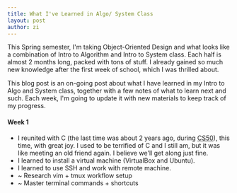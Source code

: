 ```yaml
---
title: What I've Learned in Algo/ System Class
layout: post
author: zi
---
```


This Spring semester, I'm taking Object-Oriented Design and what looks like a combination of Intro to Algorithm and Intro to System class. Each half is almost 2 months long, packed with tons of stuff. I already gained so much new knowledge after the first week of school, which I was thrilled about. 

This blog post is an on-going post about what I have learned in my Intro to Algo and System class, together with a few notes of what to learn next and such. Each week, I'm going to update it with new materials to keep track of my progress. 


#### Week 1

- I reunited with C (the last time was about 2 years ago, during <a href="https://www.edx.org/course/cs50s-introduction-computer-science-harvardx-cs50x">CS50</a>), this time, with great joy. I used to be terrified of C and I still am, but it was like meeting an old friend again. I believe we'll get along just fine.
- I learned to install a virtual machine (VirtualBox and Ubuntu). 
- I learned to use SSH and work with remote machine. 
- ~ Research vim + tmux workflow setup
- ~ Master terminal commands + shortcuts